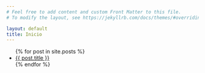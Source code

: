 ```yaml
---
# Feel free to add content and custom Front Matter to this file.
# To modify the layout, see https://jekyllrb.com/docs/themes/#overriding-theme-defaults

layout: default
title: Inicio
---
```

<ul>
  {% for post in site.posts %}
    <li><a href="{{ post.url | relative_url }}">{{ post.title }}</a></li>
  {% endfor %}
</ul>